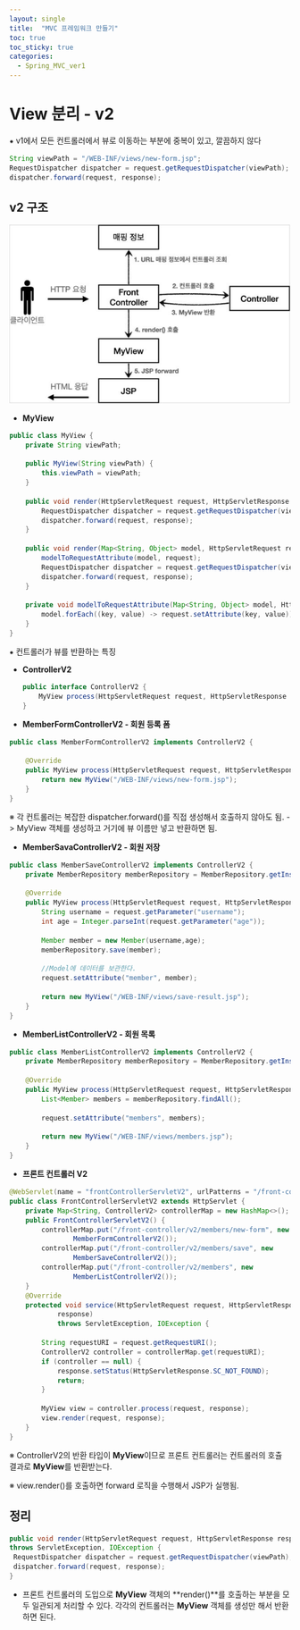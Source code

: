 ```yaml
---
layout: single
title:  "MVC 프레임워크 만들기"
toc: true
toc_sticky: true
categories:
  - Spring_MVC_ver1
---
```


#  View 분리 - v2

⁕ v1에서 모든 컨트롤러에서 뷰로 이동하는 부분에 중복이 있고, 깔끔하지 않다

```java
String viewPath = "/WEB-INF/views/new-form.jsp";
RequestDispatcher dispatcher = request.getRequestDispatcher(viewPath);
dispatcher.forward(request, response);
```



## v2 구조

![](/assets/images/2021-11-23-frontControllerv2/1.JPG)



- **MyView**

```java
public class MyView {
    private String viewPath;

    public MyView(String viewPath) {
        this.viewPath = viewPath;
    }

    public void render(HttpServletRequest request, HttpServletResponse response) throws ServletException, IOException{
        RequestDispatcher dispatcher = request.getRequestDispatcher(viewPath);
        dispatcher.forward(request, response);
    }

    public void render(Map<String, Object> model, HttpServletRequest request, HttpServletResponse response) throws ServletException, IOException {
        modelToRequestAttribute(model, request);
        RequestDispatcher dispatcher = request.getRequestDispatcher(viewPath);
        dispatcher.forward(request, response);
    }

    private void modelToRequestAttribute(Map<String, Object> model, HttpServletRequest request) {
        model.forEach((key, value) -> request.setAttribute(key, value)); // 들어오는 키,벨류값을 루프를 돌려서 받음
    }
}
```

⁕ 컨트롤러가 뷰를 반환하는 특징



- **ControllerV2**

  ```java
  public interface ControllerV2 {
      MyView process(HttpServletRequest request, HttpServletResponse response) throws ServletException, IOException;
  }
  ```
  
  
  
- **MemberFormControllerV2 - 회원 등록 폼**

```java
public class MemberFormControllerV2 implements ControllerV2 {

    @Override
    public MyView process(HttpServletRequest request, HttpServletResponse response) throws ServletException, IOException {
        return new MyView("/WEB-INF/views/new-form.jsp");
    }
}
```

 ※ 각 컨트롤러는 복잡한 dispatcher.forward()를 직접 생성해서 호출하지 않아도 됨. -> MyView 객체를 생성하고 거기에 뷰 이름만 넣고 반환하면 됨.



- **MemberSavaControllerV2 - 회원 저장**

```java
public class MemberSaveControllerV2 implements ControllerV2 {
    private MemberRepository memberRepository = MemberRepository.getInstance();

    @Override
    public MyView process(HttpServletRequest request, HttpServletResponse response) throws ServletException, IOException {
        String username = request.getParameter("username");
        int age = Integer.parseInt(request.getParameter("age"));

        Member member = new Member(username,age);
        memberRepository.save(member);

        //Model에 데이터를 보관한다.
        request.setAttribute("member", member);

        return new MyView("/WEB-INF/views/save-result.jsp");
    }
}
```



- **MemberListControllerV2 - 회원 목록**

```java
public class MemberListControllerV2 implements ControllerV2 {
    private MemberRepository memberRepository = MemberRepository.getInstance();

    @Override
    public MyView process(HttpServletRequest request, HttpServletResponse response) throws ServletException, IOException {
        List<Member> members = memberRepository.findAll();

        request.setAttribute("members", members);

        return new MyView("/WEB-INF/views/members.jsp");
    }
}
```



- **프론트 컨트롤러 V2**

```java
@WebServlet(name = "frontControllerServletV2", urlPatterns = "/front-controller/v2/*")
public class FrontControllerServletV2 extends HttpServlet {
    private Map<String, ControllerV2> controllerMap = new HashMap<>();
    public FrontControllerServletV2() {
        controllerMap.put("/front-controller/v2/members/new-form", new
                MemberFormControllerV2());
        controllerMap.put("/front-controller/v2/members/save", new
                MemberSaveControllerV2());
        controllerMap.put("/front-controller/v2/members", new
                MemberListControllerV2());
    }
    @Override
    protected void service(HttpServletRequest request, HttpServletResponse
            response)
            throws ServletException, IOException {

        String requestURI = request.getRequestURI();
        ControllerV2 controller = controllerMap.get(requestURI);
        if (controller == null) {
            response.setStatus(HttpServletResponse.SC_NOT_FOUND);
            return;
        }

        MyView view = controller.process(request, response);
        view.render(request, response);
    }
}
```

 ※ ControllerV2의 반환 타입이 **MyView**이므로 프론트 컨트롤러는 컨트롤러의 호츌 결과로 **MyView**를 반환받는다.

※ view.render()를 호출하면 forward 로직을 수행해서 JSP가 실행됨.



## 정리



```java
public void render(HttpServletRequest request, HttpServletResponse response)
throws ServletException, IOException {
 RequestDispatcher dispatcher = request.getRequestDispatcher(viewPath);
 dispatcher.forward(request, response);
}
```

- 프론트 컨트롤러의 도입으로 **MyView** 객체의 **render()**를 호출하는 부분을 모두 일관되게 처리할 수 있다. 각각의 컨트롤러는 **MyView** 객체를 생성만 해서 반환하면 된다.
